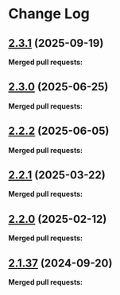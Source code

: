 # Change Log

## [2.3.1](https://github.com/networknt/openapi-market/tree/2.3.1) (2025-09-19)


**Merged pull requests:**


## [2.3.0](https://github.com/networknt/openapi-market/tree/2.3.0) (2025-06-25)


**Merged pull requests:**




## [2.2.2](https://github.com/networknt/openapi-market/tree/2.2.2) (2025-06-05)


**Merged pull requests:**




## [2.2.1](https://github.com/networknt/openapi-market/tree/2.2.1) (2025-03-22)


**Merged pull requests:**




## [2.2.0](https://github.com/networknt/openapi-market/tree/2.2.0) (2025-02-12)


**Merged pull requests:**




## [2.1.37](https://github.com/networknt/openapi-market/tree/2.1.37) (2024-09-20)


**Merged pull requests:**
